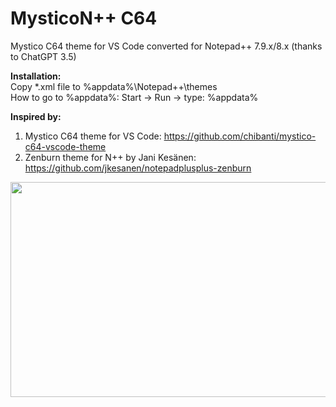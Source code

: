 # MysticoN++ C64
Mystico C64 theme for VS Code converted for Notepad++ 7.9.x/8.x (thanks to ChatGPT 3.5)

**Installation:**
<br>Copy *.xml file to %appdata%\Notepad++\themes 
<br>How to go to %appdata%: Start -> Run -> type: %appdata%

**Inspired by:**
1. Mystico C64 theme for VS Code: https://github.com/chibanti/mystico-c64-vscode-theme
2. Zenburn theme for N++ by Jani Kesänen: https://github.com/jkesanen/notepadplusplus-zenburn

[<img src="https://github.com/luk3ZPL/MysticoNpp-C64/assets/4522457/55a9f83b-e380-43be-88c1-d10d493c9800" width="520" height="344">](https://github.com/luk3ZPL/MysticoNpp-C64/assets/4522457/55a9f83b-e380-43be-88c1-d10d493c9800)
